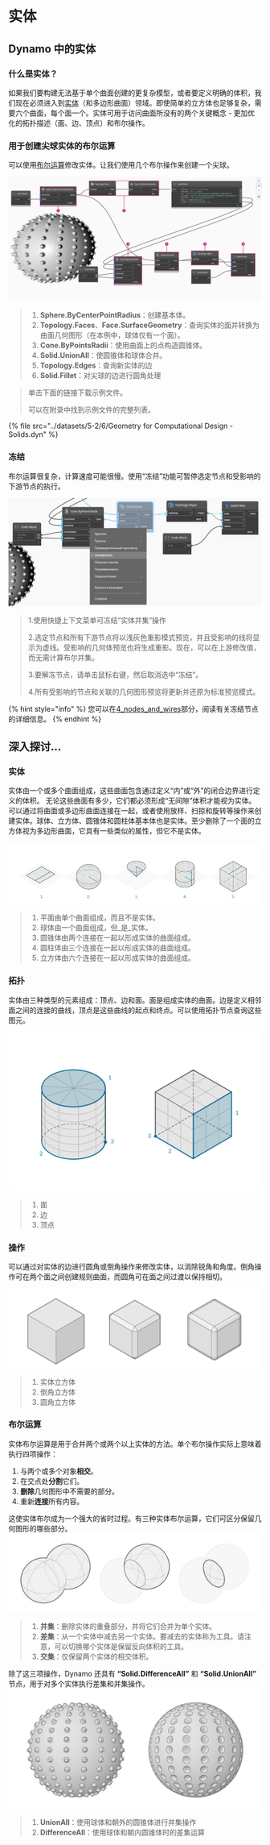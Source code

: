 # 实体

## Dynamo 中的实体

### 什么是实体？

如果我们要构建无法基于单个曲面创建的更复杂模型，或者要定义明确的体积，我们现在必须进入到[实体](6-solids.md#solids)（和多边形曲面）领域。即使简单的立方体也足够复杂，需要六个曲面，每个面一个。实体可用于访问曲面所没有的两个关键概念 - 更加优化的拓扑描述（面、边、顶点）和布尔操作。

### 用于创建尖球实体的布尔运算

可以使用[布尔运算](6-solids.md#boolean-operations)修改实体。让我们使用几个布尔操作来创建一个尖球。

![](../images/5-2/6/solids-spikyball.jpg)

> 1. **Sphere.ByCenterPointRadius**：创建基本体。
> 2. **Topology.Faces**、**Face.SurfaceGeometry**：查询实体的面并转换为曲面几何图形（在本例中，球体仅有一个面）。
> 3. **Cone.ByPointsRadii**：使用曲面上的点构造圆锥体。
> 4. **Solid.UnionAll**：使圆锥体和球体合并。
> 5. **Topology.Edges**：查询新实体的边
> 6. **Solid.Fillet**：对尖球的边进行圆角处理

> 单击下面的链接下载示例文件。
>
> 可以在附录中找到示例文件的完整列表。

{% file src="../datasets/5-2/6/Geometry for Computational Design - Solids.dyn" %}

### 冻结

布尔运算很复杂，计算速度可能很慢。使用“冻结”功能可暂停选定节点和受影响的下游节点的执行。

![](../images/5-2/6/solids-freezenode.jpg)

> 1.使用快捷上下文菜单可冻结“实体并集”操作
>
> 2\.选定节点和所有下游节点将以浅灰色重影模式预览，并且受影响的线将显示为虚线。受影响的几何体预览也将生成重影。现在，可以在上游修改值，而无需计算布尔并集。
>
> 3\.要解冻节点，请单击鼠标右键，然后取消选中“冻结”。
>
> 4\.所有受影响的节点和关联的几何图形预览将更新并还原为标准预览模式。

{% hint style="info" %}
您可以在[4_nodes_and_wires](../../4\_nodes\_and\_wires/ "提及")部分，阅读有关冻结节点的详细信息。
{% endhint %}

## 深入探讨...

### 实体

实体由一个或多个曲面组成，这些曲面包含通过定义“内”或“外”的闭合边界进行定义的体积。 无论这些曲面有多少，它们都必须形成“无间隙”体积才能视为实体。可以通过将曲面或多边形曲面连接在一起，或者使用放样、扫掠和旋转等操作来创建实体。球体、立方体、圆锥体和圆柱体基本体也是实体。至少删除了一个面的立方体视为多边形曲面，它具有一些类似的属性，但它不是实体。

![实体](../images/5-2/6/Primitives.jpg)

> 1. 平面由单个曲面组成，而且不是实体。
> 2. 球体由一个曲面组成，但_是_实体。
> 3. 圆锥体由两个连接在一起以形成实体的曲面组成。
> 4. 圆柱体由三个连接在一起以形成实体的曲面组成。
> 5. 立方体由六个连接在一起以形成实体的曲面组成。

### 拓扑

实体由三种类型的元素组成：顶点、边和面。面是组成实体的曲面。边是定义相邻面之间的连接的曲线，顶点是这些曲线的起点和终点。可以使用拓扑节点查询这些图元。

![拓扑](../images/5-2/6/Solid-topology.jpg)

> 1. 面
> 2. 边
> 3. 顶点

### 操作

可以通过对实体的边进行圆角或倒角操作来修改实体，以消除锐角和角度。倒角操作可在两个面之间创建规则曲面，而圆角可在面之间过渡以保持相切。

![](../images/5-2/6/SolidOperations.jpg)

> 1. 实体立方体
> 2. 倒角立方体
> 3. 圆角立方体

### 布尔运算

实体布尔运算是用于合并两个或两个以上实体的方法。单个布尔操作实际上意味着执行四项操作：

1. 与两个或多个对象**相交**。
2. 在交点处**分割**它们。
3. **删除**几何图形中不需要的部分。
4. 重新**连接**所有内容。

这使实体布尔成为一个强大的省时过程。有三种实体布尔运算，它们可区分保留几何图形的哪些部分。![Solid Boolean](../images/5-2/6/SolidBooleans.jpg)

> 1. **并集**：删除实体的重叠部分，并将它们合并为单个实体。
> 2. **差集**：从一个实体中减去另一个实体。要减去的实体称为工具。请注意，可以切换哪个实体是保留反向体积的工具。
> 3. **交集**：仅保留两个实体的相交体积。

除了这三项操作，Dynamo 还具有 **“Solid.DifferenceAll”** 和 **“Solid.UnionAll”** 节点，用于对多个实体执行差集和并集操作。![](../images/5-2/6/BooleanAll.jpg)

> 1. **UnionAll**：使用球体和朝外的圆锥体进行并集操作
> 2. **DifferenceAll**：使用球体和朝内圆锥体时的差集运算

##
